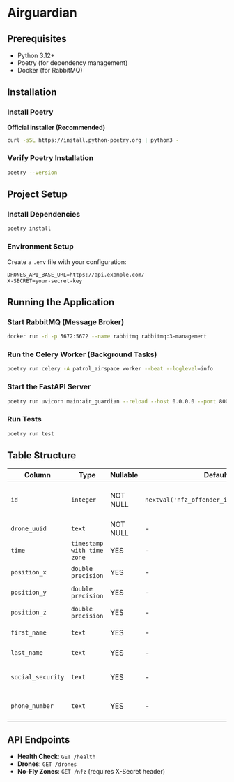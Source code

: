 # Airguardian

## Prerequisites

- Python 3.12+
- Poetry (for dependency management)
- Docker (for RabbitMQ)

## Installation

### Install Poetry

**Official installer (Recommended)**
```bash
curl -sSL https://install.python-poetry.org | python3 -
```

### Verify Poetry Installation
```bash
poetry --version
```

## Project Setup

### Install Dependencies
```bash
poetry install
```

### Environment Setup
Create a `.env` file with your configuration:
```env
DRONES_API_BASE_URL=https://api.example.com/
X-SECRET=your-secret-key
```

## Running the Application

### Start RabbitMQ (Message Broker)
```bash
docker run -d -p 5672:5672 --name rabbitmq rabbitmq:3-management
```

### Run the Celery Worker (Background Tasks)
```bash
poetry run celery -A patrol_airspace worker --beat --loglevel=info
```

### Start the FastAPI Server
```bash
poetry run uvicorn main:air_guardian --reload --host 0.0.0.0 --port 8000
```

### Run Tests
```bash
poetry run test
```

## Table Structure

| Column | Type | Nullable | Default | Notes |
|--------|------|----------|---------|-------|
| `id` | `integer` | NOT NULL | `nextval('nfz_offender_id_seq'::regclass)` | **Primary Key** (Auto-increment) |
| `drone_uuid` | `text` | NOT NULL | - | **Unique Constraint** |
| `time` | `timestamp with time zone` | YES | - | Violation timestamp |
| `position_x` | `double precision` | YES | - | X coordinate |
| `position_y` | `double precision` | YES | - | Y coordinate |
| `position_z` | `double precision` | YES | - | Z coordinate |
| `first_name` | `text` | YES | - | Owner's first name |
| `last_name` | `text` | YES | - | Owner's last name |
| `social_security` | `text` | YES | - | Owner's social security |
| `phone_number` | `text` | YES | - | Owner's phone number |


## API Endpoints

- **Health Check**: `GET /health`
- **Drones**: `GET /drones`
- **No-Fly Zones**: `GET /nfz` (requires X-Secret header)
